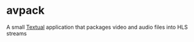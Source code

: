 # avpack

A small [Textual](https://textual.textualize.io/) application that packages video and audio files into HLS streams

